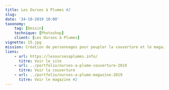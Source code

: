 ```yaml
---
title: Les Ourses à Plumes #2
slug: 
date: '24-10-2019 10:00'
taxonomy:
    tag: [Dessin]
    technique: [Photoshop]
    client: [Les Ourses à Plumes]
vignette: 15.jpg
mission: Création de personnages pour peupler la couverture et le magazine
liens:
    - url: https://lesoursesaplumes.info/
      titre: Voir le site
    - url: ../portfolio/ourses-a-plume-couverture-2019
      titre: Voir la couverture
    - url: ../portfolio/ourses-a-plume-magazine-2019
      titre: Voir le magazine #2
---
```

